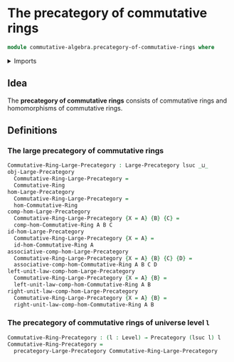 # The precategory of commutative rings

```agda
module commutative-algebra.precategory-of-commutative-rings where
```

<details><summary>Imports</summary>

```agda
open import category-theory.large-precategories
open import category-theory.precategories

open import commutative-algebra.commutative-rings
open import commutative-algebra.homomorphisms-commutative-rings

open import foundation.universe-levels
```

</details>

## Idea

The **precategory of commutative rings** consists of commutative rings and
homomorphisms of commutative rings.

## Definitions

### The large precategory of commutative rings

```agda
Commutative-Ring-Large-Precategory : Large-Precategory lsuc _⊔_
obj-Large-Precategory
  Commutative-Ring-Large-Precategory =
  Commutative-Ring
hom-Large-Precategory
  Commutative-Ring-Large-Precategory =
  hom-Commutative-Ring
comp-hom-Large-Precategory
  Commutative-Ring-Large-Precategory {X = A} {B} {C} =
  comp-hom-Commutative-Ring A B C
id-hom-Large-Precategory
  Commutative-Ring-Large-Precategory {X = A} =
  id-hom-Commutative-Ring A
associative-comp-hom-Large-Precategory
  Commutative-Ring-Large-Precategory {X = A} {B} {C} {D} =
  associative-comp-hom-Commutative-Ring A B C D
left-unit-law-comp-hom-Large-Precategory
  Commutative-Ring-Large-Precategory {X = A} {B} =
  left-unit-law-comp-hom-Commutative-Ring A B
right-unit-law-comp-hom-Large-Precategory
  Commutative-Ring-Large-Precategory {X = A} {B} =
  right-unit-law-comp-hom-Commutative-Ring A B
```

### The precategory of commutative rings of universe level `l`

```agda
Commutative-Ring-Precategory : (l : Level) → Precategory (lsuc l) l
Commutative-Ring-Precategory =
  precategory-Large-Precategory Commutative-Ring-Large-Precategory
```
